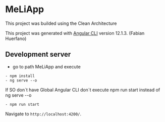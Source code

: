 # MeLiApp

This project was builded using the Clean Architecture

This project was generated with [Angular CLI](https://github.com/angular/angular-cli) version 12.1.3. (Fabian Huerfano)

## Development server

* go to path MeLiApp and execute

```
- npm install
- ng serve --o
```

If SO don´t have Global Angular CLI don´t execute npm run start instead of ng serve --o 

```
- npm run start
```

Navigate to `http://localhost:4200/`. 
